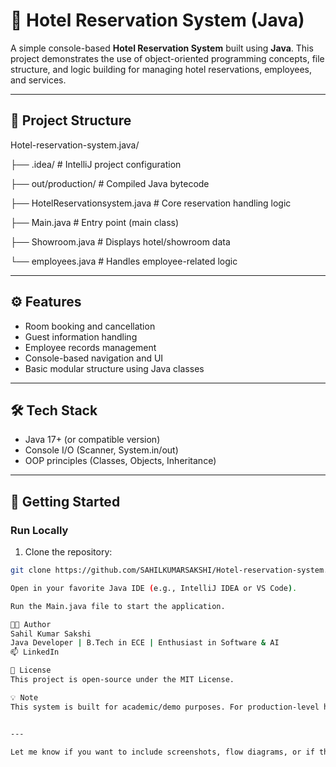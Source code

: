 # 🏨 Hotel Reservation System (Java)

A simple console-based **Hotel Reservation System** built using **Java**. This project demonstrates the use of object-oriented programming concepts, file structure, and logic building for managing hotel reservations, employees, and services.

---

## 📁 Project Structure

Hotel-reservation-system.java/

├── .idea/ # IntelliJ project configuration

├── out/production/ # Compiled Java bytecode

├── HotelReservationsystem.java # Core reservation handling logic

├── Main.java # Entry point (main class)

├── Showroom.java # Displays hotel/showroom data

└── employees.java # Handles employee-related logic


---

## ⚙️ Features

- Room booking and cancellation
- Guest information handling
- Employee records management
- Console-based navigation and UI
- Basic modular structure using Java classes

---

## 🛠️ Tech Stack

- Java 17+ (or compatible version)
- Console I/O (Scanner, System.in/out)
- OOP principles (Classes, Objects, Inheritance)

---

## 🚀 Getting Started

### Run Locally

1. Clone the repository:
```bash
git clone https://github.com/SAHILKUMARSAKSHI/Hotel-reservation-system.java.git

Open in your favorite Java IDE (e.g., IntelliJ IDEA or VS Code).

Run the Main.java file to start the application.

👨‍💻 Author
Sahil Kumar Sakshi
Java Developer | B.Tech in ECE | Enthusiast in Software & AI
📫 LinkedIn

📄 License
This project is open-source under the MIT License.

💡 Note
This system is built for academic/demo purposes. For production-level hotel management, integration with a database and GUI is recommended.


---

Let me know if you want to include screenshots, flow diagrams, or if this should be adapted for a GUI-based or database-backed version.

